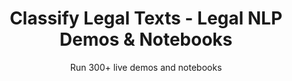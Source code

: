 ---
layout: demopagenew
title: Classify Legal Texts - Legal NLP Demos & Notebooks
seotitle: 'Legal NLP: Classify Legal Texts - John Snow Labs'
subtitle: Run 300+ live demos and notebooks
full_width: true
permalink: /legal_text_classification
key: demo
article_header:
  type: demo
license: false
mode: immersivebg
show_edit_on_github: false
show_date: false
data:
  sections:  
    - secheader: yes
      secheader:
        - subtitle: Classify Legal Texts - Live Demos & Notebooks
          activemenu: legal_text_classification
      source: yes
      source: 
        - title: Classify 275 types of clauses (Binary - clause detected or not)
          id: legal_clauses_classification    
          image: 
              src: /assets/images/Legal_Clauses_Classification.svg
          image2: 
              src: /assets/images/Legal_Clauses_Classification_f.svg
          excerpt: These models check for specific clauses in legal texts, returning them (for example, "investments", "loans", etc. ) or “other” if the clause was not found.
          actions:
          - text: Live Demo
            type: normal
            url: https://demo.johnsnowlabs.com/legal/CLASSIFY_LEGAL_CLAUSES/
          - text: Colab
            type: blue_btn
            url:  
        - title: Classify 15 types of clauses (Multilabel)  
          id: classify_texts_15_types_legal_clauses     
          image: 
              src: /assets/images/Classify_texts_into_15_types_of_legal_clauses.svg
          image2: 
              src: /assets/images/Classify_texts_into_15_types_of_legal_clauses_f.svg
          excerpt: Using Multilabel Document Classification, where several classes can be assigned to a text, this demo will analyse and provide the best class or classes given an input text. This demo can be used to detect relevant clauses in a legal text.
          actions:
          - text: Live Demo
            type: normal
            url: https://demo.johnsnowlabs.com/legal/LEGMULTICLF_LEDGAR/
          - text: Colab
            type: blue_btn
            url:  
        - title: Classify Judgements Clauses 
          id: classify_judgements_clauses      
          image: 
              src: /assets/images/Classify_Judgements_Clauses.svg
          excerpt: These models analyze and identify if a clause is a decision, talks about a legal basis, a legitimate purpose, etc. and if an argument has been started by the ECHR, Commission/Chamber, the State, Third Parties, etc.
          actions:
          - text: Live Demo
            type: normal
            url: https://demo.johnsnowlabs.com/legal/LEG_JUDGEMENTS_CLF/
          - text: Colab
            type: blue_btn
            url: 
---
